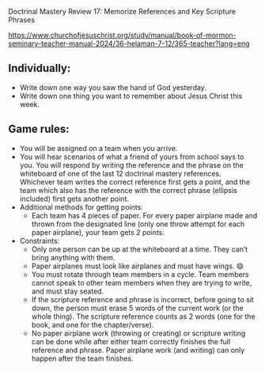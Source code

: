 Doctrinal Mastery Review 17: Memorize References and Key Scripture Phrases



https://www.churchofjesuschrist.org/study/manual/book-of-mormon-seminary-teacher-manual-2024/36-helaman-7-12/365-teacher?lang=eng

## Individually: 
- Write down one way you saw the hand of God yesterday.
- Write down one thing you want to remember about Jesus Christ this week.


## Game rules:
- You will be assigned on a team when you arrive.
- You will hear scenarios of what a friend of yours from school says to you. You will respond by writing the reference and the phrase on the whiteboard of one of the last 12 doctrinal mastery references. Whichever team writes the correct reference first gets a point, and the team which also has the reference with the correct phrase (ellipsis included) first gets another point. 
- Additional methods for getting points: 
   - Each team has 4 pieces of paper. For every paper airplane made and thrown from the designated line (only one throw attempt for each paper airplane), your team gets 2 points. 
- Constraints:
   - Only one person can be up at the whiteboard at a time. They can’t bring anything with them. 
   - Paper airplanes must look like airplanes and must have wings. :smile: 
   - You must rotate through team members in a cycle. Team members cannot speak to other team members when they are trying to write, and must stay seated. 
   - If the scripture reference and phrase is incorrect, before going to sit down, the person must erase 5 words of the current work (or the whole thing). The scripture reference counts as 2 words (one for the book, and one for the chapter/verse).
   - No paper airplane work (throwing or creating) or scripture writing can be done while after either team correctly finishes the full reference and phrase. Paper airplane work (and writing) can only happen after the team finishes.
